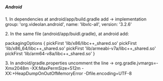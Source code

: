 <h5>Android</h5>
<p>1. In dependencies at android/app/build.gradle add -> implementation group: 'org.videolan.android', name: 'libvlc-all', version: '3.2.6'</p>
<p>2. In the same file (android/app/buidl.gradle), at android add: </p>
<p>
packagingOptions {
        pickFirst 'lib/x86/libc++_shared.so'
        pickFirst 'lib/x86_64/libc++_shared.so'
        pickFirst 'lib/armeabi-v7a/libc++_shared.so'
        pickFirst 'lib/arm64-v8a/libc++_shared.so'
} 
</p>
<p>3. In android/gradle.properties uncomment the line -> org.gradle.jvmargs=-Xmx2048m -XX:MaxPermSize=512m -XX:+HeapDumpOnOutOfMemoryError -Dfile.encoding=UTF-8</p>